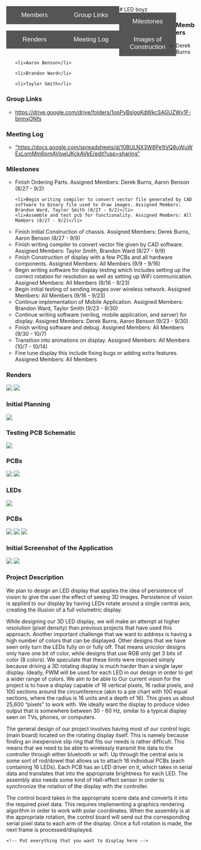 <body style="width: 90%">
# LED boyz 
<button class="tablink" onclick="openCity('Members', this, 'maroon')">Members</button>
<button class="tablink" onclick="openCity('Group Links', this, 'maroon')">Group Links</button>
<button class="tablink" onclick="openCity('Milestones', this, 'maroon')">Milestones</button>
<button class="tablink" onclick="openCity('Renders', this, 'maroon')">Renders</button>
<button class="tablink" onclick="openCity('Meeting Log', this, 'maroon')">Meeting Log</button>
<button class="tablink" onclick="openCity('Images of Construction', this, 'maroon')">Images of Construction</button>

<div id="Members" class="tabcontent">
  <h3>Members</h3>
  <ul style="list-style-type:circle">
    <li>Derek Burns</li>

    <li>Aaron Benson</li>

    <li>Brandon Ward</li>

    <li>Taylor Smith</li>
  </ul>
</div>

<div id="Group Links" class="tabcontent">
  <h3>Group Links</h3>
  <ul style="list-style-type:circle">
    <li><a href="google drive">https://drive.google.com/drive/folders/1opPyBsIggKdWkcSAGUZWy1F-bnmxONfs</a></li>
  </ul>
</div>

<div id="Meeting Log" class="tabcontent">
  <h3>Meeting Log</h3>
  <ul style="list-style-type:circle">
    <li><a href="log">"https://docs.google.com/spreadsheets/d/10BULNX3W8Pe1tVQ8uWuWExLomMm6pmAVpwlJKckAVkE/edit?usp=sharing"</a></li>
  </ul>
</div>

<div id="Milestones" class="tabcontent">
  <h3>Milestones</h3>
    <ul style="list-style-type:circle">
    <li>Finish Ordering Parts. Assigned Members: Derek Burns, Aaron Benson (8/27 - 9/2)</li>

    <li>Begin writing compiler to convert vector file generated by CAD software to binary file used to draw images. Assigned Members: Brandon Ward, Taylor Smith (8/27 - 9/2)</li>
    <li>Assemble and test pcb for functionality. Assigned Members: All Members (8/27 - 9/2)</li>
  <li>Finish Initial Construction of chassis. Assigned Members: Derek Burns, Aaron Benson (8/27 - 9/9)</li>
  <li>Finish writing compiler to convert vector file given by CAD software. Assigned Members: Taylor Smith, Brandon Ward (8/27 - 9/9)</li>
  <li>Finish Construction of display with a few PCBs and all hardware components. Assigned Members: All Members (9/9 - 9/16)</li>
  <li>Begin writing software for display testing which includes setting up the correct rotation for resolution as well as setting up WiFi communication. Assigned Members: All Members (9/16 - 9/23)</li>
  <li>Begin initial testing of sending images over wireless network. Assigned Members: All Members (9/16 - 9/23)</li>
  <li>Continue implementation of Mobile Application. Assigned Members: Brandon Ward, Taylor Smith (9/23 - 9/30)</li>
  <li>Continue writing software (verilog, mobile application, and server) for display. Assigned Members: Derek Burns, Aaron Benson (9/23 - 9/30)</li>
  <li>Finish writing software and debug. Assigned Members: All Members (9/30 - 10/7)</li>
  <li>Transition into animations on display. Assigned Members: All Members (10/7 - 10/14)</li>
  <li>Fine tune display this include fixing bugs or adding extra features. Assigned Members: All Members</li>
  </ul>
</div>

<div id="Renders" class="tabcontent">
  <h3>Renders</h3>
    <img src="https://drive.google.com/uc?id=1slueZF2XAzvBDNuEbjfk2PSPkp6LjseR">
    <img src="https://drive.google.com/uc?id=1ylLEANoDU1Hy2asmGXqWDmeGF1TjhTjG">
</div>

<div id="Images of Construction" class="tabcontent">
  <h3>Initial Planning</h3>
  <img src="https://drive.google.com/uc?id=0BzQo-qRDoGUxV2ZTTVRhYmFsQW44VktiMGVObmNOak50dDBr">
  <h3>Testing PCB Schematic</h3>
  <img src="https://drive.google.com/uc?id=0BzQo-qRDoGUxMDBUZnNMTHBvZ29UMEVKWko3TFF5eWJjOGxZ">
  <h3>PCBs</h3>
  <img src="https://drive.google.com/uc?id=0BzQo-qRDoGUxbG5oaEZZUDR2VWdzMHNFNFM0dnFWZVk4OTlN">
  <img src="https://drive.google.com/uc?id=0BzQo-qRDoGUxOV9tV3Y4dXRKT0NqZzQ0VXBwam5kRHNlMVd3">
  <h3>LEDs</h3>
  <img src="https://drive.google.com/uc?id=0BzQo-qRDoGUxMjd3ckwwQ0Q3Nmo4YmFfU3lTaDJkTlo0ZUpV">
  <h3>PCBs</h3>
  <img src="https://drive.google.com/uc?id=0BzQo-qRDoGUxbzV3T01rY3RsTEd2dnZ2bVNsTm9DbWU3X2hB">
  <img src="https://drive.google.com/uc?id=0BzQo-qRDoGUxc0s3bEZ5TnRmOVh0SHlzbDRZZU1ORDdsRWNJ">
  <img src="https://drive.google.com/uc?id=0BzQo-qRDoGUxcDFabUotdHRNNnBQU1JfTk84YlVnbzVnSkdV">
  <h3>Initial Screenshot of the Application</h3>
  <img src="https://drive.google.com/uc?id=1EtbJ-kmtxXDG5XIZcMuA98oASoYSePNC">
  <img src="https://drive.google.com/uc?id=1fTBORdrqIezGGtu3JY0vn4CprrhMFxJX">
</div>

### Project Description
We plan to design an LED display that applies the idea of persistence of vision to give the user the effect of seeing 3D images. Persistence of vision is applied to our display by having LEDs rotate around a single central axis, creating the illusion of a full volumetric display.

While designing our 3D LED display, we will make an attempt at higher resolution (pixel density) than previous projects that have used this approach. Another important challenge that we want to address is having a high number of colors that can be displayed. Other designs that we have seen only turn the LEDs fully on or fully off. That means unicolor designs only have one bit of color, while designs that use RGB only get 3 bits of color (8 colors). We speculate that these limits were imposed simply because driving a 3D rotating display is much harder than a single layer display. Ideally, PWM will be used for each LED in our design in order to get a wider range of colors. We aim to be able to Our current vision for the project is to have a display capable of 16 vertical pixels, 16 radial pixels, and 100 sections around the circumference (akin to a pie chart with 100 equal sections, where the radius is 16 units and a depth of 16). This gives us about 25,600 “pixels” to work with. We ideally want the display to produce video output that is somewhere between 30 - 60 Hz, similar to a typical display seen on TVs, phones, or computers.

The general design of our project involves having most of our control logic (main board) located on the rotating display itself. This is namely because finding an inexpensive slip ring that fits our needs is rather difficult. This means that we need to be able to wirelessly transmit the data to the controller through either bluetooth or wifi. Up through the central axis is some sort of rod/dowel that allows us to attach 16 individual PCBs (each containing 16 LEDs). Each PCB has an LED driver on it, which takes in serial data and translates that into the appropriate brightness for each LED. The assembly also needs some kind of Hall-effect sensor in order to synchronize the rotation of the display with the controller.

The control board takes in the appropriate scene data and converts it into the required pixel data. This requires implementing a graphics rendering algorithm in order to work with polar coordinates. When the assembly is at the appropriate rotation, the control board will send out the corresponding serial pixel data to each arm of the display. Once a full rotation is made, the next frame is processed/displayed.

    <!-- Put everything that you want to display here -->


</body>
<style>
/* Style the tab buttons */
.tablink {
    background-color: #555;
    color: white;
    float: left;
    border: none;
    outline: none;
    cursor: pointer;
    padding: 14px 16px;
    font-size: 17px;
    width: 30%;
}

/* Change background color of buttons on hover */
.tablink:hover {
    background-color: #777;
}

/* Set default styles for tab content */
.tabcontent {
    color: white;
    display: none;
    padding: 50px;
    text-align: center;
}
</style>
<script>
function openCity(cityName, elmnt, color) {
    // Hide all elements with class="tabcontent" by default */
    var i, tabcontent, tablinks;
    tabcontent = document.getElementsByClassName("tabcontent");
    for (i = 0; i < tabcontent.length; i++) {
        tabcontent[i].style.display = "none";
    }

    // Remove the background color of all tablinks/buttons
    tablinks = document.getElementsByClassName("tablink");
    for (i = 0; i < tablinks.length; i++) {
        tablinks[i].style.backgroundColor = "";
    }

    // Show the specific tab content
    document.getElementById(cityName).style.display = "block";

    // Add the specific color to the button used to open the tab content
    elmnt.style.backgroundColor = color;
}

// Get the element with id="defaultOpen" and click on it
document.getElementById("defaultOpen").click();
</script>
